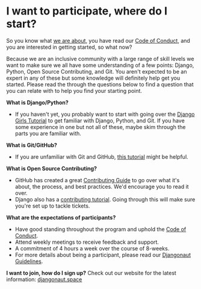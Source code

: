 # I want to participate, where do I start?

So you know what [we are about](README.md), you have read our [Code of Conduct](CODE_OF_CONDUCT.md), and you are interested in getting started, so what now?

Because we are an inclusive community with a large range of skill levels we want to make sure we all have some understanding of a few points: Django, Python, Open Source Contributing, and Git. You aren't expected to be an expert in any of these but some knowledge will definitely help get you started. Please read the through the questions below to find a question that you can relate with to help you find your starting point. 


**What is Django/Python?**
- If you haven't yet, you probably want to start with going over the [Django Girls Tutorial](https://tutorial.djangogirls.org/en/) to get familiar with Django, Python, and Git. If you have some experience in one but not all of these, maybe skim through the parts you are familiar with. 

**What is Git/GitHub?**
- If you are unfamiliar with Git and GitHub, [this tutorial](https://docs.github.com/en/get-started/quickstart/hello-world) might be helpful.  

**What is Open Source Contributing?**
- GitHub has created a great [Contributing Guide](https://opensource.guide/how-to-contribute/) to go over what it's about, the process, and best practices. We'd encourage you to read it over.
- Django also has a [contributing tutorial](https://docs.djangoproject.com/en/dev/internals/contributing/). Going through this will make sure you're set up to tackle tickets.

**What are the expectations of participants?**
- Have good standing throughout the program and uphold the [Code of Conduct](CODE_OF_CONDUCT.md).
- Attend weekly meetings to receive feedback and support.
- A commitment of 4 hours a week over the course of 8-weeks.
- For more details about being a participant, please read our [Djangonaut Guidelines](djangonauts.md).

**I want to join, how do I sign up?**
Check out our website for the latest information: [djangonaut.space](https://djangonaut.space)

